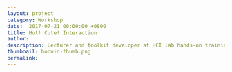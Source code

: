 ```yaml
---
layout: project
category: Workshop
date:  2017-07-21 00:00:00 +0800
title: Hot! Cute! Interaction
author:
description: Lecturer and toolkit developer at HCI lab hands-on training courses. Design your third hand with robotic arms!
thumbnail: hocuin-thumb.png
permalink:
---
```

